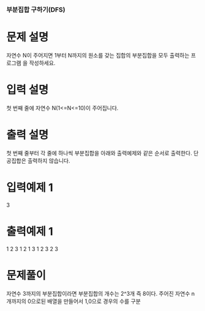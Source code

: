 ### 부분집합 구하기(DFS)

# 문제 설명

자연수 N이 주어지면 1부터 N까지의 원소를 갖는 집합의 부분집합을 모두 출력하는 프로그램
을 작성하세요.

# 입력 설명

첫 번째 줄에 자연수 N(1<=N<=10)이 주어집니다.

# 출력 설명

첫 번째 줄부터 각 줄에 하나씩 부분집합을 아래와 출력예제와 같은 순서로 출력한다. 
단 공집합은 출력하지 않습니다.

# 입력예제 1

3

# 출력예제 1

1 2 3
1 2
1 3
1
2 3
2
3

# 문제풀이
자연수 3까지의 부분집합이라면 부분집합의 개수는 2^3개 즉 8이다.
주어진 자연수 n개까지의 0으로된 배열을 만들어서 1,0으로 경우의 수를 구분